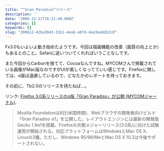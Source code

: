 ```yaml
---
title: "“Gran Paradiso”リリース"
description: ''
date: '2006-12-11T16:21:49.000Z'
categories: []
keywords: []
slug: "200612-42ba3043-31b1-4eab-a6fd-4ee3ea82b2c8"
---
```

Fx3.0もいよいよ動き始めたようです。今回は描画機能の改善（画質の向上とか）もあるとのこと。Safariに追いついてくれればいうことなしです。

また今回からCarbonを捨てて、Cocoaなんですね。MYCOMさんで掲載されている画像がMac版なのですがUIが美しくなってていい感じです。Firefoxに関しては、α版は遠慮しているので、どなたかのレポートを待っておきます。

その前に、Tb2.0のリリースを待たねば…。

リンク: [Firefox 3.0系リリースのα版「Gran Paradiso」が公開 (MYCOMジャーナル)](http://journal.mycom.co.jp/news/2006/12/11/361.html "Firefox 3.0系リリースのα版「Gran Paradiso」が公開 (MYCOMジャーナル)").

> Mozilla Foundationは8日(米国時間)、Webブラウザの開発者向けビルド「Gran Paradiso α1」を公開した。レイアウトエンジンには最新の開発版Gecko 1.9α1を搭載、Firefoxの次期メジャーリリース(3.0系)に向けた試験運用が開始される。対応プラットフォームはWindowsとMac OS X、Linuxの3種。ただし、Windows 95/98/MeとMac OS X 10.2は今後サポートされない。